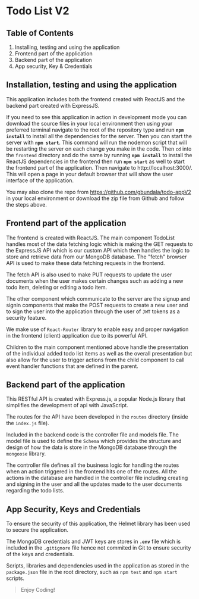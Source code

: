 # Todo List V2

## Table of Contents

1. Installing, testing and using the application
2. Frontend part of the application
3. Backend part of the application
4. App security, Key & Credentials

## Installation, testing and using the application

This application includes both the frontend created with ReactJS and the backend part created with ExpressJS.

If you need to see this application in action in development mode you can download the source files in your local environment then using your preferred terminal navigate to the root of the repository type and run **`npm install`** to install all the dependencies for the server. Then you can start the server with **`npm start`**. This command will run the nodemon script that will be restarting the server on each change you make in the code. Then `cd` into the `frontend` directory and do the same by running **`npm install`** to install the ReactJS dependencies in the frontend then run **`npm start`** as well to start the frontend part of the application. Then navigate to http://localhost:3000/. This will open a page in your default browser that will show the user interface of the application.

You may also clone the repo from https://github.com/gbundala/todo-appV2 in your local environment or download the zip file from Github and follow the steps above.

## Frontend part of the application

The frontend is created with ReactJS. The main component TodoList handles most of the data fetching logic which is making the GET requests to the ExpressJS API which is our custom API which then handles the logic to store and retrieve data from our MongoDB database. The "fetch" browser API is used to make these data fetching requests in the frontend.

The fetch API is also used to make PUT requests to update the user documents when the user makes certain changes such as adding a new todo item, deleting or editing a todo item.

The other component which communicate to the server are the signup and signin components that make the POST requests to create a new user and to sign the user into the application through the user of `JWT` tokens as a security feature.

We make use of `React-Router` library to enable easy and proper navigation in the frontend (client) application due to its powerful API.

Children to the main component mentioned above handle the presentation of the individual added todo list items as well as the overall presentation but also allow for the user to trigger actions from the child component to call event handler functions that are defined in the parent.

## Backend part of the application

This RESTful API is created with Express.js, a popular Node.js library that simplifies the development of api with JavaScript.

The routes for the API have been developed in the `routes` directory (inside the `index.js` file).

Included in the backend code is the controller file and models file. The model file is used to define the `Schema` which provides the structure and design of how the data is store in the MongoDB database through the `mongoose` library.

The controller file defines all the business logic for handling the routes when an action triggered in the frontend hits one of the routes. All the actions in the database are handled in the controller file including creating and signing in the user and all the updates made to the user documents regarding the todo lists.

## App Security, Keys and Credentials

To ensure the security of this application, the Helmet library has been used to secure the application.

The MongoDB credentials and JWT keys are stores in **`.env`** file which is included in the `.gitignore` file hence not commited in Git to ensure security of the keys and credentials.

Scripts, libraries and dependencies used in the application as stored in the `package.json` file in the root directory, such as `npm test` and `npm start` scripts.

> Enjoy Coding!
